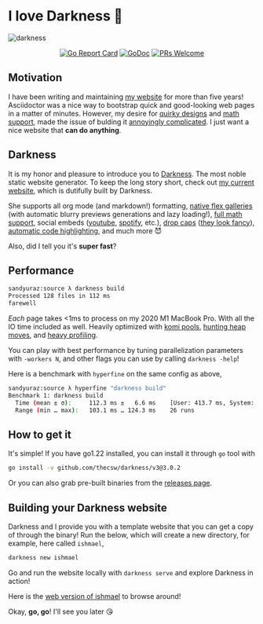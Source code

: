 # I love Darkness 🥬

![darkness](./darkness.png)

<div id='badges' align='center'>

[![Go Report Card](https://goreportcard.com/badge/github.com/thecsw/darkness)](https://goreportcard.com/report/github.com/thecsw/darkness)
[![GoDoc](https://godoc.org/github.com/thecsw/darkness?status.svg)](https://godoc.org/github.com/thecsw/darkness)
[![PRs Welcome](https://img.shields.io/badge/PRs-welcome-brightgreen.svg?style=flat-square)](http://makeapullrequest.com)

</div>

## Motivation

I have been writing and maintaining [my website](https://sandyuraz.com) for more 
than five years! Asciidoctor was a nice way to bootstrap quick and good-looking
web pages in a matter of minutes. However, my desire for 
[quirky designs](https://sandyuraz.com/blogs/design) and 
[math support](https://sandyuraz.com/blogs/sqrt2irrational), made the issue
of bulding it [annoyingly complicated](https://sandyuraz.com/blogs/web-legacy).
I just want a nice website that **can do anything**.

## Darkness
 
It is my honor and pleasure to introduce you to [Darkness](https://sandyuraz.com/darkness).
The most noble static website generator. To keep the long story short, check out
[my current website](https://sandyuraz.com), which is dutifully built by Darkness.

She supports all org mode (and markdown!) formatting, 
[native flex galleries](https://sandyuraz.com/plastic) 
(with automatic blurry previews generations and lazy loading!), 
[full math support](https://sandyuraz.com/blogs/diffeq),
social embeds ([youtube](https://sandyuraz.com/blogs/best_web),
[spotify](https://sandyuraz.com/blogs/wrapped-2/), etc.),
[drop caps](https://sandyuraz.com/blogs/cameraman) 
([they look fancy](https://support.microsoft.com/en-us/office/insert-a-drop-cap-817fd19f-40fe-4b73-95e8-f3c0f5e01278)),
[automatic code highlighting](https://sandyuraz.com/blogs/mira_reddit), and much more 😈

Also, did I tell you it's **super fast**?

## Performance

```sh
sandyuraz:source λ darkness build
Processed 128 files in 112 ms
farewell
```

*Each* page takes <1ms to process on my 2020 M1 MacBook Pro. With all the IO time included
as well. Heavily optimized with [komi pools](https://github.com/thecsw/komi),
[hunting heap moves](https://hmarr.com/blog/go-allocation-hunting/), and
[heavy profiling](https://sandyuraz.com/blogs/pprof).

You can play with best performance by tuning parallelization parameters with `-workers N`,
and other flags you can use by calling `darkness -help`!

Here is a benchmark with `hyperfine` on the same config as above,

```sh
sandyuraz:source λ hyperfine "darkness build"
Benchmark 1: darkness build
  Time (mean ± σ):     112.3 ms ±   6.6 ms    [User: 413.7 ms, System: 92.3 ms]
  Range (min … max):   103.1 ms … 124.3 ms    26 runs
```

## How to get it

It's simple! If you have go1.22 installed, you can install it through `go` tool with

```sh
go install -v github.com/thecsw/darkness/v3@3.0.2
```

Or you can also grab pre-built binaries from the 
[releases page](https://github.com/thecsw/darkness/releases).

## Building your Darkness website

Darkness and I provide you with a template website that you can get a copy of 
through the binary! Run the below, which will create a new directory, for example,
here called `ishmael`,

```sh
darkness new ishmael
```

Go and run the website locally with `darkness serve` and explore Darkness in action!

Here is the [web version of ishmael](https://sandyuraz.com/ishmael) to browse around!

Okay, **go, go**! I'll see you later 😘
